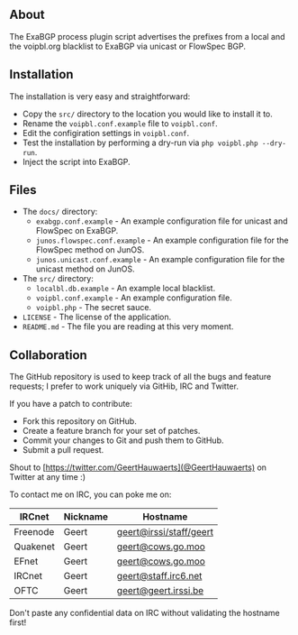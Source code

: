 ## About

The ExaBGP process plugin script advertises the prefixes from a local and the
voipbl.org blacklist to ExaBGP via unicast or FlowSpec BGP.


## Installation


The installation is very easy and straightforward:

  * Copy the `src/` directory to the location you would like to install it to.
  * Rename the `voipbl.conf.example` file to `voipbl.conf`.
  * Edit the configiration settings in `voipbl.conf`.
  * Test the installation by performing a dry-run via `php voipbl.php --dry-run`.
  * Inject the script into ExaBGP.


## Files

  * The `docs/` directory:
    * `exabgp.conf.example`         - An example configuration file for
                                      unicast and FlowSpec on ExaBGP.
    * `junos.flowspec.conf.example` - An example configuration file for the
                                      FlowSpec method on JunOS.
    * `junos.unicast.conf.example`  - An example configuration file for the
                                      unicast method on JunOS.
  * The `src/` directory:
    * `localbl.db.example`          - An example local blacklist.
    * `voipbl.conf.example`         - An example configuration file.
    * `voipbl.php`                  - The secret sauce.
  * `LICENSE`                       - The license of the application.
  * `README.md`                     - The file you are reading at this very
                                      moment.

## Collaboration

The GitHub repository is used to keep track of all the bugs and feature
requests; I prefer to work uniquely via GitHib, IRC and Twitter.

If you have a patch to contribute:

  * Fork this repository on GitHub.
  * Create a feature branch for your set of patches.
  * Commit your changes to Git and push them to GitHub.
  * Submit a pull request.

Shout to [https://twitter.com/GeertHauwaerts](@GeertHauwaerts) on Twitter at
any time :)

To contact me on IRC, you can poke me on:

| IRCnet   | Nickname | Hostname                                           |
| -------- | -------- | -------------------------------------------------- |
| Freenode | Geert    | [geert@irssi/staff/geert](geert@irssi/staff/geert) |
| Quakenet | Geert    | [geert@cows.go.moo](geert@cows.go.moo)             |
| EFnet    | Geert    | [geert@cows.go.moo](geert@cows.go.moo)             |
| IRCnet   | Geert    | [geert@staff.irc6.net](geert@staff.irc6.net)       |
| OFTC     | Geert    | [geert@geert.irssi.be](geert@geert.irssi.be)       |

Don't paste any confidential data on IRC without validating the hostname first!